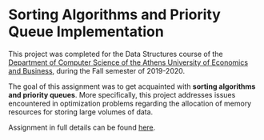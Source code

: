 # Sorting Algorithms and Priority Queue Implementation

This project was completed for the Data Structures course of the [Department of Computer Science of the Athens University of Economics and Business](https://www.dept.aueb.gr/el/cs), during the Fall semester of 2019-2020. 

The goal of this assignment was to get acquainted with **sorting algorithms and priority queues**. More specifically, this project addresses issues encountered in optimization problems regarding the allocation of memory resources for storing large volumes of data.

Assignment in full details can be found [here](https://github.com/nevwalkalone/Sorting-and-Priority-Queues/blob/main/announcement-report/project-assignment.pdf).

